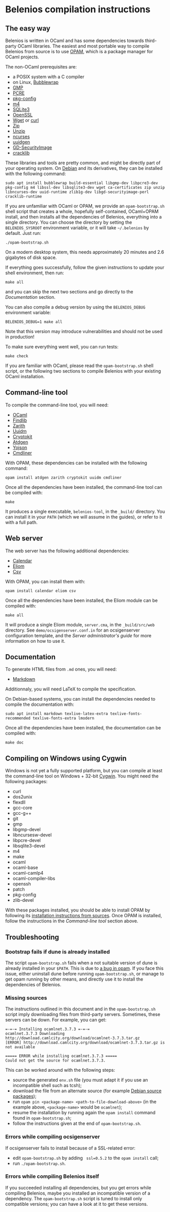 Belenios compilation instructions
=================================

The easy way
------------

Belenios is written in OCaml and has some dependencies towards
third-party OCaml libraries. The easiest and most portable way to
compile Belenios from source is to use
[OPAM](http://opam.ocamlpro.com/), which is a package manager for
OCaml projects.

The non-OCaml prerequisites are:

 * a POSIX system with a C compiler
 * on Linux, [Bubblewrap](https://github.com/projectatomic/bubblewrap)
 * [GMP](http://gmplib.org/)
 * [PCRE](http://www.pcre.org/)
 * [pkg-config](http://www.freedesktop.org/wiki/Software/pkg-config/)
 * [m4](https://www.gnu.org/software/m4/)
 * [SQLite3](https://www.sqlite.org/)
 * [OpenSSL](https://www.openssl.org/)
 * [Wget](https://www.gnu.org/software/wget/) or [curl](http://curl.haxx.se/)
 * [Zip](http://www.info-zip.org/Zip.html)
 * [Unzip](http://www.info-zip.org/UnZip.html)
 * [ncurses](http://invisible-island.net/ncurses/)
 * [uuidgen](https://www.kernel.org/pub/linux/utils/util-linux/)
 * [GD-SecurityImage](https://metacpan.org/release/GD-SecurityImage)
 * [cracklib](http://sourceforge.net/projects/cracklib)

These libraries and tools are pretty common, and might be directly part
of your operating system. On [Debian](http://www.debian.org/) and its
derivatives, they can be installed with the following command:

    sudo apt install bubblewrap build-essential libgmp-dev libpcre3-dev pkg-config m4 libssl-dev libsqlite3-dev wget ca-certificates zip unzip libncurses-dev uuid-runtime zlib1g-dev libgd-securityimage-perl cracklib-runtime

If you are unfamiliar with OCaml or OPAM, we provide an
`opam-bootstrap.sh` shell script that creates a whole, hopefully
self-contained, OCaml+OPAM install, and then installs all the
dependencies of Belenios, everything into a single directory. You can
choose the directory by setting the `BELENIOS_SYSROOT` environment
variable, or it will take `~/.belenios` by default. Just run:

    ./opam-bootstrap.sh

On a modern desktop system, this needs approximately 20 minutes and 2.6
gigabytes of disk space.

If everything goes successfully, follow the given instructions to
update your shell environment, then run:

    make all

and you can skip the next two sections and go directly to the
_Documentation_ section.

You can also compile a debug version by using the `BELENIOS_DEBUG`
environment variable:

    BELENIOS_DEBUG=1 make all

Note that this version may introduce vulnerabilities and should not be
used in production!

To make sure everything went well, you can run tests:

    make check

If you are familiar with OCaml, please read the `opam-bootstrap.sh`
shell script, or the following two sections to compile Belenios with
your existing OCaml installation.

Command-line tool
-----------------

To compile the command-line tool, you will need:

 * [OCaml](http://caml.inria.fr/)
 * [Findlib](http://projects.camlcity.org/projects/findlib.html)
 * [Zarith](https://forge.ocamlcore.org/projects/zarith/)
 * [Uuidm](http://erratique.ch/software/uuidm)
 * [Cryptokit](https://forge.ocamlcore.org/projects/cryptokit/)
 * [Atdgen](http://mjambon.com/atdgen)
 * [Yojson](http://mjambon.com/yojson.html)
 * [Cmdliner](http://erratique.ch/software/cmdliner)

With OPAM, these dependencies can be installed with the following
command:

    opam install atdgen zarith cryptokit uuidm cmdliner

Once all the dependencies have been installed, the command-line tool
can be compiled with:

    make

It produces a single executable, `belenios-tool`, in the `_build/`
directory. You can install it in your `PATH` (which we will assume in
the guides), or refer to it with a full path.

Web server
----------

The web server has the following additional dependencies:

 * [Calendar](http://calendar.forge.ocamlcore.org/)
 * [Eliom](http://ocsigen.org/eliom/)
 * [Csv](https://forge.ocamlcore.org/projects/csv/)

With OPAM, you can install them with:

    opam install calendar eliom csv

Once all the dependencies have been installed, the Eliom module can be
compiled with:

    make all

It will produce a single Eliom module, `server.cma`, in the
`_build/src/web` directory. See `demo/ocsigenserver.conf.in` for an
ocsigenserver configuration template, and the _Server administrator's
guide_ for more information on how to use it.

Documentation
-------------

To generate HTML files from `.md` ones, you will need:

 * [Markdown](http://daringfireball.net/projects/markdown/)

Additionnaly, you will need LaTeX to compile the specification.

On Debian-based systems, you can install the dependencies needed to
compile the documentation with:

    sudo apt install markdown texlive-latex-extra texlive-fonts-recommended texlive-fonts-extra lmodern

Once all the dependencies have been installed, the documentation can
be compiled with:

    make doc

Compiling on Windows using Cygwin
---------------------------------

Windows is not yet a fully supported platform, but you can compile at
least the command-line tool on Windows + 32-bit
[Cygwin](http://cygwin.com/index.html). You might need the following
packages:

 * curl
 * dos2unix
 * flexdll
 * gcc-core
 * gcc-g++
 * git
 * gmp
 * libgmp-devel
 * libncursesw-devel
 * libpcre-devel
 * libsqlite3-devel
 * m4
 * make
 * ocaml
 * ocaml-base
 * ocaml-camlp4
 * ocaml-compiler-libs
 * openssh
 * patch
 * pkg-config
 * zlib-devel

With these packages installed, you should be able to install OPAM by
following its [installation instructions from
sources](http://opam.ocaml.org/doc/Install.html#FromSources).
Once OPAM is installed, follow the instructions in the _Command-line
tool_ section above.

Troubleshooting
---------------

### Bootstrap fails if dune is already installed

The script `opam-bootstrap.sh` fails when a not suitable version of
dune is already installed in your `$PATH`. This is due to [a bug in
opam](https://github.com/ocaml/opam/issues/3987). If you face this
issue, either uninstall dune before running `opam-bootstrap.sh`, or
manage to get opam running by other means, and directly use it to
install the dependencies of Belenios.

### Missing sources

The instructions outlined in this document and in the
`opam-bootstrap.sh` script imply downloading files from third-party
servers. Sometimes, these servers can be down. For example, you can
get:

    =-=-= Installing ocamlnet.3.7.3 =-=-=
    ocamlnet.3.7.3 Downloading http://download.camlcity.org/download/ocamlnet-3.7.3.tar.gz
    [ERROR] http://download.camlcity.org/download/ocamlnet-3.7.3.tar.gz is not available

    ===== ERROR while installing ocamlnet.3.7.3 =====
    Could not get the source for ocamlnet.3.7.3.

This can be worked around with the following steps:

 * source the generated `env.sh` file (you must adapt it if you use an
   incompatible shell such as tcsh);
 * download the file from an alternate source (for example
   [Debian source packages](http://www.debian.org/distrib/packages));
 * run `opam pin <package-name> <path-to-file-download-above>` (in the
   example above, `<package-name>` would be `ocamlnet`);
 * resume the installation by running again the `opam install` command
   found in `opam-bootstrap.sh`;
 * follow the instructions given at the end of `opam-bootstrap.sh`.

### Errors while compiling ocsigenserver

If ocsigenserver fails to install because of a SSL-related error:

 * edit `opam-bootstrap.sh` by adding ` ssl=0.5.2` to the `opam
   install` call;
 * run `./opam-bootstrap.sh`.

### Errors while compiling Belenios itself

If you succeeded installing all dependencies, but you get errors while
compiling Belenios, maybe you installed an incompatible version of a
dependency. The `opam-bootstrap.sh` script is tuned to install only
compatible versions; you can have a look at it to get these versions.
